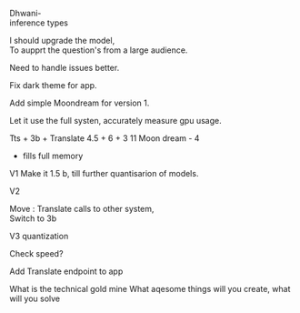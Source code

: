 Dhwani-  
inference types


I should upgrade the model,  
To aupprt the question's from a large audience. 


Need to handle issues better.


Fix dark theme for app. 


Add simple Moondream for version 1.

Let it use the full systen, accurately measure gpu usage. 


Tts + 3b + Translate 
4.5 + 6 + 3 
11 
Moon dream - 4 
- fills full memory 

V1
Make it 1.5 b, till further quantisarion of models. 

V2 

Move : Translate calls to other system,  
Switch to 3b 



V3 quantization 


Check speed? 

Add Translate endpoint to app


What is the technical gold mine
 What aqesome things will you create,  what will you solve



